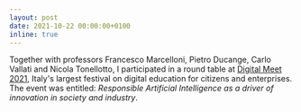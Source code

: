 ```yaml
---
layout: post
date: 2021-10-22 00:00:00+0100
inline: true
---
```


Together with professors Francesco Marcelloni, Pietro Ducange, Carlo Vallati and Nicola Tonellotto, I participated in a round table at <a href="https://digitalmeet.it/" target="_blank">Digital Meet 2021</a>, Italy's largest festival on digital education for citizens and enterprises. The event was entitled: *Responsible Artificial Intelligence as a driver of innovation in society and industry*.